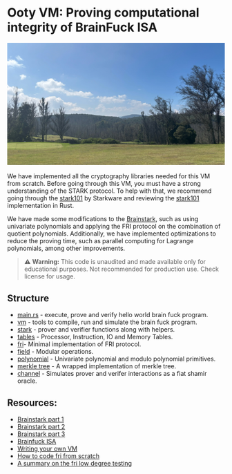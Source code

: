 #  Ooty VM: Proving computational integrity of BrainFuck ISA
![alt text](IMG_3080.JPG)

We have implemented all the cryptography libraries needed for this VM from scratch. Before going through this VM, you must have a strong understanding of the STARK protocol. To help with that, we recommend going through the [stark101](https://starkware.co/stark-101/) by Starkware and reviewing the [stark101](https://starkware.co/stark-101/) implementation in Rust.

We have made some modifications to the [Brainstark](https://aszepieniec.github.io/stark-brainfuck/index), such as using univariate polynomials and applying the FRI protocol on the combination of quotient polynomials. Additionally, we have implemented optimizations to reduce the proving time, such as parallel computing for Lagrange polynomials, among other improvements.

> ⚠️ **Warning:** This code is unaudited and made available only for educational purposes. Not recommended for production use. Check license for usage.

## Structure
- [main.rs](./src/main.rs) - execute, prove and verify hello world brain fuck program.
- [vm](./src/vm/mod.rs) -  tools to compile, run and simulate the brain fuck program.
- [stark](./src/stark/mod.rs) - prover and verifier functions along with helpers.
- [tables](./src/tables/) - Processor, Instruction, IO and Memory Tables. 
- [fri](./src/fri/mod.rs)- Minimal implementation of FRI protocol.
- [field](./src/fields/mod.rs) - Modular operations.
- [polynomial](./src/univariate_polynomial/mod.rs) - Univariate polynomial and modulo polynomial primitives.
- [merkle tree](./src/merkle/mod.rs) - A wrapped implementation of merkle tree.
- [channel](./src/channel/mod.rs) - Simulates prover and verifer interactions as a fiat shamir oracle.

## Resources:

- [Brainstark part 1](https://aszepieniec.github.io/stark-brainfuck/engine)
- [Brainstark part 2](https://aszepieniec.github.io/stark-brainfuck/brainfuck)
- [Brainstark part 3](https://aszepieniec.github.io/stark-brainfuck/arithmetization)
- [Brainfuck ISA](https://en.wikipedia.org/wiki/Brainfuck)
- [Writing your own VM](https://www.jmeiners.com/lc3-vm/#:registers)
- [How to code fri from scratch](https://blog.lambdaclass.com/how-to-code-fri-from-scratch/)
- [A summary on the fri low degree testing](https://eprint.iacr.org/2022/1216.pdf)

